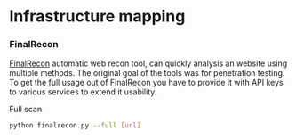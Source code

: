 # Infrastructure mapping

### FinalRecon

[FinalRecon](https://github.com/thewhiteh4t/FinalRecon) automatic web recon tool, can quickly analysis an website using multiple methods. The original goal of the tools was for penetration testing.\
To get the full usage out of FinalRecon you have to provide it with API keys to various services to extend it usability.

Full scan

```bash
python finalrecon.py --full [url]
```

